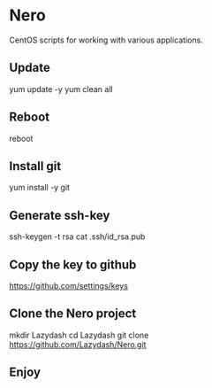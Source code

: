 # Nero
CentOS scripts for working with various applications.

## Update
yum update -y
yum clean all

## Reboot
reboot

## Install git
yum install -y git

## Generate ssh-key
ssh-keygen -t rsa
cat .ssh/id_rsa.pub

## Copy the key to github
https://github.com/settings/keys

## Clone the Nero project
mkdir Lazydash
cd Lazydash
git clone https://github.com/Lazydash/Nero.git

## Enjoy
